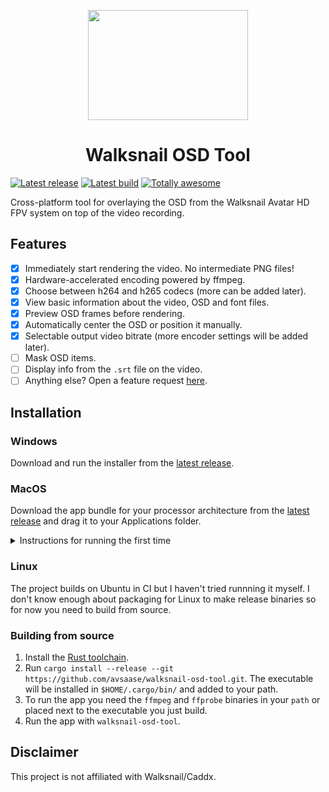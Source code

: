 <p align="center">
<img width="256" height="176" src="https://user-images.githubusercontent.com/880421/224411816-c0cf1331-c856-42e9-a3d6-1c23b7da7886.png">
</p>
<h1 align="center">Walksnail OSD Tool</h1>

[![Latest release](https://img.shields.io/github/v/release/avsaase/walksnail-osd-tool?include_prereleases&label=latest%20release)](https://github.com/avsaase/walksnail-osd-tool/releases/latest)
[![Latest build](https://img.shields.io/github/last-commit/avsaase/walksnail-osd-tool/master?label=latest%20build)](https://nightly.link/avsaase/walksnail-osd-tool/workflows/release.yaml/master/walksnail-osd-tool-all-platforms.zip)
[![Totally awesome](https://img.shields.io/badge/totally%20awesome-true-blue)](https://github.com/avsaase/walksnail-osd-tool)

Cross-platform tool for overlaying the OSD from the Walksnail Avatar HD FPV system on top of the video recording.

## Features
- [x] Immediately start rendering the video. No intermediate PNG files!
- [x] Hardware-accelerated encoding powered by ffmpeg.
- [x] Choose between h264 and h265 codecs (more can be added later).
- [x] View basic information about the video, OSD and font files.
- [x] Preview OSD frames before rendering.
- [x] Automatically center the OSD or position it manually.
- [x] Selectable output video bitrate (more encoder settings will be added later).
- [ ] Mask OSD items.
- [ ] Display info from the `.srt` file on the video.
- [ ] Anything else? Open a feature request [here](https://github.com/avsaase/walksnail-osd-tool/issues/new?assignees=&labels=enhancement&template=feature_request.yaml).

## Installation

### Windows
Download and run the installer from the [latest release](https://github.com/avsaase/walksnail-osd-tool/releases/latest).

### MacOS
Download the app bundle for your processor architecture from the [latest release](https://github.com/avsaase/walksnail-osd-tool/releases/latest) and drag it to your Applications folder.

<details>
<summary>Instructions for running the first time</summary>
    
The MacOS binaries provided by this project are not signed with a "Developer ID Certificate". When you try to run the app for the first time you may get a warning from MacOS that it may be malicious software, the developer cannot be verified, it may be damaged, etc. Close the warning, go to System Settings -> Privacy & Security and click "Open Anyway". This should only be required the first time you open the app.

If you think this is annoying you can donate some money [here](https://www.buymeacoffee.com/avsaase) so I can pay Apple for a developer account.
</details>

### Linux
The project builds on Ubuntu in CI but I haven't tried runnning it myself. I don't know enough about packaging for Linux to make release binaries so for now you need to build from source.

### Building from source
1. Install the [Rust toolchain](https://www.rust-lang.org/tools/install).
2. Run `cargo install --release --git https://github.com/avsaase/walksnail-osd-tool.git`. The executable will be installed in `$HOME/.cargo/bin/` and added to your path.
3. To run the app you need the `ffmpeg` and `ffprobe` binaries in your `path` or placed next to the executable you just build.
4. Run the app with `walksnail-osd-tool`.

## Disclaimer
This project is not affiliated with Walksnail/Caddx.
